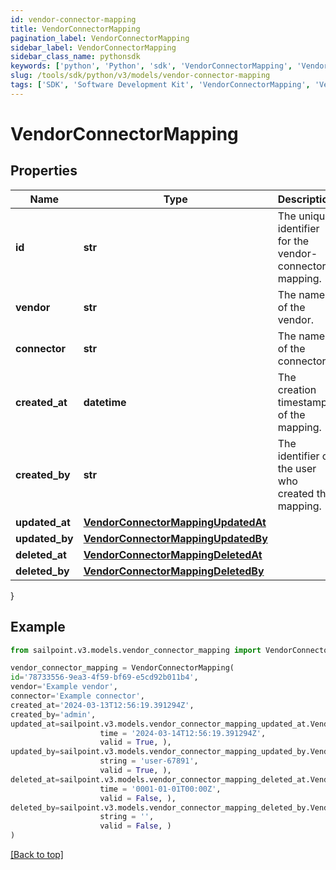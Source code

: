```yaml
---
id: vendor-connector-mapping
title: VendorConnectorMapping
pagination_label: VendorConnectorMapping
sidebar_label: VendorConnectorMapping
sidebar_class_name: pythonsdk
keywords: ['python', 'Python', 'sdk', 'VendorConnectorMapping', 'VendorConnectorMapping'] 
slug: /tools/sdk/python/v3/models/vendor-connector-mapping
tags: ['SDK', 'Software Development Kit', 'VendorConnectorMapping', 'VendorConnectorMapping']
---
```


# VendorConnectorMapping


## Properties

Name | Type | Description | Notes
------------ | ------------- | ------------- | -------------
**id** | **str** | The unique identifier for the vendor-connector mapping. | [optional] 
**vendor** | **str** | The name of the vendor. | [optional] 
**connector** | **str** | The name of the connector. | [optional] 
**created_at** | **datetime** | The creation timestamp of the mapping. | [optional] 
**created_by** | **str** | The identifier of the user who created the mapping. | [optional] 
**updated_at** | [**VendorConnectorMappingUpdatedAt**](vendor-connector-mapping-updated-at) |  | [optional] 
**updated_by** | [**VendorConnectorMappingUpdatedBy**](vendor-connector-mapping-updated-by) |  | [optional] 
**deleted_at** | [**VendorConnectorMappingDeletedAt**](vendor-connector-mapping-deleted-at) |  | [optional] 
**deleted_by** | [**VendorConnectorMappingDeletedBy**](vendor-connector-mapping-deleted-by) |  | [optional] 
}

## Example

```python
from sailpoint.v3.models.vendor_connector_mapping import VendorConnectorMapping

vendor_connector_mapping = VendorConnectorMapping(
id='78733556-9ea3-4f59-bf69-e5cd92b011b4',
vendor='Example vendor',
connector='Example connector',
created_at='2024-03-13T12:56:19.391294Z',
created_by='admin',
updated_at=sailpoint.v3.models.vendor_connector_mapping_updated_at.VendorConnectorMapping_updatedAt(
                    time = '2024-03-14T12:56:19.391294Z', 
                    valid = True, ),
updated_by=sailpoint.v3.models.vendor_connector_mapping_updated_by.VendorConnectorMapping_updatedBy(
                    string = 'user-67891', 
                    valid = True, ),
deleted_at=sailpoint.v3.models.vendor_connector_mapping_deleted_at.VendorConnectorMapping_deletedAt(
                    time = '0001-01-01T00:00Z', 
                    valid = False, ),
deleted_by=sailpoint.v3.models.vendor_connector_mapping_deleted_by.VendorConnectorMapping_deletedBy(
                    string = '', 
                    valid = False, )
)

```
[[Back to top]](#) 

